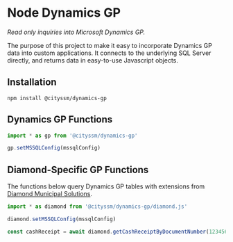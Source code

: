 # Node Dynamics GP

_Read only inquiries into Microsoft Dynamics GP._

The purpose of this project to make it easy to incorporate Dynamics GP data
into custom applications.  It connects to the underlying SQL Server directly,
and returns data in easy-to-use Javascript objects.

## Installation

    npm install @cityssm/dynamics-gp

## Dynamics GP Functions

```javascript
import * as gp from '@cityssm/dynamics-gp'

gp.setMSSQLConfig(mssqlConfig)
```


## Diamond-Specific GP Functions

The functions below query Dynamics GP tables with extensions from
[Diamond Municipal Solutions](https://diamondmunicipal.com/).

```javascript
import * as diamond from '@cityssm/dynamics-gp/diamond.js'

diamond.setMSSQLConfig(mssqlConfig)

const cashReceipt = await diamond.getCashReceiptByDocumentNumber(123456)
```
